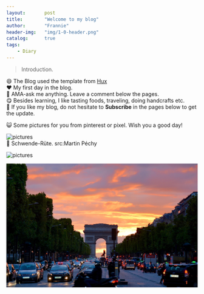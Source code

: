 ```yaml
---
layout:       post
title:        "Welcome to my blog"
author:       "Frannie"
header-img:   "img/1-0-header.png"
catalog:      true
tags:
    - Diary
---
```




> Introduction.



😄 The Blog used the template from [Hux](https://github.com/Huxpro/Huxpro.github.io)  
❤️ My first day in the blog.  
💬 AMA-ask me anything. Leave a comment below the pages.  
😋 Besides learning, I like tasting foods, traveling, doing handcrafts etc.  
💌 If you like my blog, do not hesitate to **Subscribe** in the pages below to get the update.  



😺 Some pictures for you from pinterest or pixel. Wish you a good day!


![pictures](/img/1-1.jpg "Pictures")  
            📍 Schwende-Rüte. src:Martin Péchy 

![pictures](/img/1-2.jpg "Pictures") 


![pictures](/img/1-3.jpg "Pictures")  




